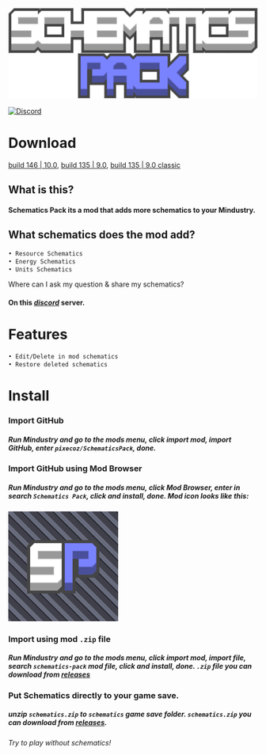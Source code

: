 ![logo](sprites/schematics-pack.png) 
  
 [![Discord](https://img.shields.io/discord/861700215227678730.svg?logo=discord&logoColor=white&logoWidth=20&labelColor=7289DA&label=Discord&color=17cf48)](https://discord.gg/P8zbP8xN8D) 
# Download
[build 146 | 10.0](https://github.com/pixecoz/SchematicsPack/releases/download/10.0/schematics-pack.zip), [build 135 | 9.0](https://github.com/pixecoz/SchematicsPack/releases/download/9.0/schematics-pack.zip), [build 135 | 9.0 classic](https://github.com/pixecoz/SchematicsPack/releases/download/9.0/schematics-pack-classic.zip)
## What is this?
#### Schematics Pack its a mod that adds more schematics to your Mindustry.
## What schematics does the mod add?
 ``` 
 • Resource Schematics 
 • Energy Schematics 
 • Units Schematics 
 ``` 
Where can I ask my question & share my schematics?
#### On this [_discord_](https://discord.gg/P8zbP8xN8D) server.
# Features
 ``` 
 • Edit/Delete in mod schematics 
 • Restore deleted schematics 
 ``` 
# Install
### Import GitHub
##### Run Mindustry and go to the mods menu, click import mod, import GitHub, enter `pixecoz/SchematicsPack`, done.
### Import GitHub using Mod Browser
##### Run Mindustry and go to the mods menu, click Mod Browser, enter in search `Schematics Pack`, click and install, done. _Mod icon looks like this:_
 ![icon](icon.png)
### Import using mod `.zip` file
##### Run Mindustry and go to the mods menu, click import mod, import file, search `schematics-pack` mod file, click and install, done. `.zip` file you can download from [_releases_](https://github.com/pixecoz/SchematicsPack/releases)
### Put Schematics directly to your game save. 
##### unzip `schematics.zip` to `schematics` game save folder. `schematics.zip` you can download from [_releases_](https://github.com/pixecoz/SchematicsPack/releases).

 _Try to play without schematics!_
